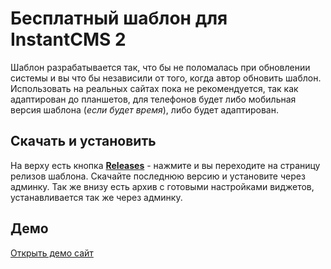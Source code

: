 # Бесплатный шаблон для InstantCMS 2
Шаблон разрабатывается так, что бы не поломалась при обновлении системы и вы что бы независили от того, когда автор обновить шаблон. Использовать на реальных сайтах пока не рекомендуется, так как адаптирован до планшетов, для телефонов будет либо мобильная версия шаблона (*если будет время*), либо будет адаптирован.

## Скачать и установить
На верху есть кнопка **[Releases](https://github.com/my-instantcms/boxedTheme_icms2/releases)** - нажмите и вы переходите на страницу релизов шаблона. Скачайте последнюю версию и установите через админку. Так же внизу есть архив с готовыми настройками виджетов, устанавливается так же через админку.

## Демо
[Открыть демо сайт](http://boxed.clublog.ru/)
